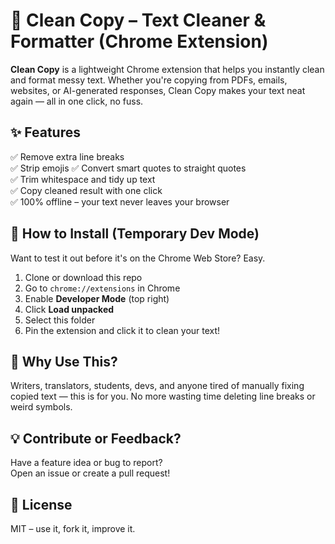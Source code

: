 # 🧹 Clean Copy – Text Cleaner & Formatter (Chrome Extension)

**Clean Copy** is a lightweight Chrome extension that helps you instantly clean and format messy text. Whether you're copying from PDFs, emails, websites, or AI-generated responses, Clean Copy makes your text neat again — all in one click, no fuss.

## ✨ Features

✅ Remove extra line breaks  
✅ Strip emojis
✅ Convert smart quotes to straight quotes  
✅ Trim whitespace and tidy up text  
✅ Copy cleaned result with one click  
✅ 100% offline – your text never leaves your browser

## 🔧 How to Install (Temporary Dev Mode)

Want to test it out before it's on the Chrome Web Store? Easy.

1. Clone or download this repo  
2. Go to `chrome://extensions` in Chrome  
3. Enable **Developer Mode** (top right)  
4. Click **Load unpacked**  
5. Select this folder  
6. Pin the extension and click it to clean your text!

## 🧠 Why Use This?

Writers, translators, students, devs, and anyone tired of manually fixing copied text — this is for you. No more wasting time deleting line breaks or weird symbols.


## 💡 Contribute or Feedback?

Have a feature idea or bug to report?  
Open an issue or create a pull request!


## 📄 License

MIT – use it, fork it, improve it.
